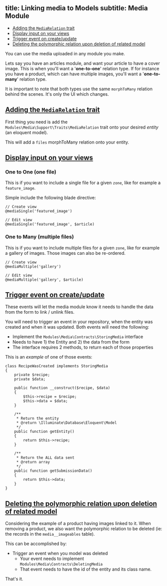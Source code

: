 title: Linking media to Models
subtitle: Media Module
-------

- [Adding the `MediaRelation` trait](#adding-media-relation-trait)
- [Display input on your views](#display-input-on-views)
- [Trigger event on create/update](#trigger-event)
- [Deleting the polymorphic relation upon deletion of related model](#delete-polymorphic-relation)

You can use the media uploaded in any module you make. 

Lets say you have an articles module, and want your article to have a cover image. This is when you'll want a '**one-to-one**' relation type. If for instance you have a product, which can have multiple images, you'll want a '**one-to-many**' relation type.

It is important to note that both types use the same `morphToMany` relation behind the scenes. It's only the UI which changes.


## <a name="adding-media-relation-trait" class="anchor" href="#adding-media-relation-trait">Adding the `MediaRelation` trait</a>

First thing you need is add the `Modules\Media\Support\Traits\MediaRelation` trait onto your desired *entity* (an eloquent model).

This will add a `files` morphToMany relation onto your entity.


## <a name="display-input-on-views" class="anchor" href="#display-input-on-views">Display input on your views</a>


### One to One (one file)

This is if you want to include a single file for a given `zone`, like for example a `feature_image`.

Simple include the following blade directive:

``` .language-php
// Create view
@mediaSingle('featured_image')

// Edit view
@mediaSingle('featured_image', $article)
```

### One to Many (multiple files)

This is if you want to include multiple files for a given `zone`, like for example a gallery of images. Those images can also be re-ordered.

``` .language-php
// Create view
@mediaMultiple('gallery')

// Edit view
@mediaMultiple('gallery', $article)
```

## <a name="trigger-event" class="anchor" href="#trigger-event">Trigger event on create/update</a>

These events will let the media module know it needs to handle the data from the form to link / unlink files.

You will need to trigger an event in your repository, when the entity was created and when it was updated. Both events will need the following:

- Implement the `Modules\Media\Contracts\StoringMedia` interface
- Needs to have 1) the Entity and 2) the data from the form
- The interface requires 2 methods, to return each of those properties

This is an *example* of one of those events:

``` .language-php
class RecipeWasCreated implements StoringMedia
{
    private $recipe;
    private $data;

    public function __construct($recipe, $data)
    {
        $this->recipe = $recipe;
        $this->data = $data;
    }

    /**
     * Return the entity
     * @return \Illuminate\Database\Eloquent\Model
     */
    public function getEntity()
    {
        return $this->recipe;
    }

    /**
     * Return the ALL data sent
     * @return array
     */
    public function getSubmissionData()
    {
        return $this->data;
    }
}
```

## <a name="delete-polymorphic-relation" class="anchor" href="#delete-polymorphic-relation">Deleting the polymorphic relation upon deletion of related model</a>

Considering the example of a product having images linked to it. When removing a product, we also want the polymorphic relation to be deleted (ie: the records in the `media__imageables` table). 

This can be accomplished by: 

- Trigger an event when you model was deleted
    - Your event needs to implement `Modules\Media\Contracts\DeletingMedia`
    - That event needs to have the id of the entity and its class name.

That's it.